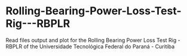 # Rolling-Bearing-Power-Loss-Test-Rig---RBPLR
Read files output and plot for the Rolling Bearing Power Loss Test Rig - RBPLR of the Universidade Tecnológica Federal do Paraná - Curitiba
